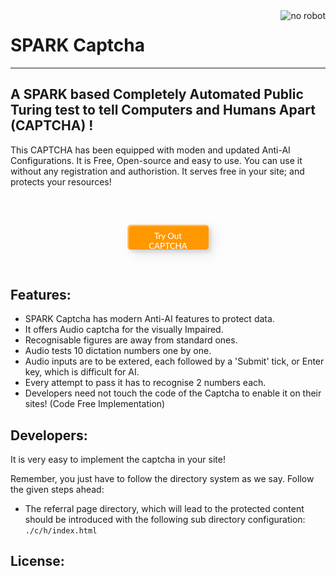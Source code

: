 <img src="https://raw.githubusercontent.com/SparkScratch-P/SPARK-Captcha/776fe275e803e633a875a4ed34acd445f96cdf1f/sphere-smile-bioman-avatar-1-red-a72cf4bd00d82ecfb8a05d2dec09fdd2.svg" align="right" alt="no robot">

# SPARK Captcha

---
## A SPARK based Completely Automated Public Turing test to tell Computers and Humans Apart (CAPTCHA) !

 This CAPTCHA has been equipped with moden and updated Anti-AI Configurations. It is Free, Open-source and easy to use. You can use it without any registration and authoristion. It serves free in your site; and protects your resources!
 
<style>

 .frame {
  width: 90%;
  margin: 40px auto;
  text-align: center;
}
 button {
  margin: 20px;
}
.custom-btn {
  width: 130px;
  height: 40px;
  color: #fff;
  border-radius: 5px;
  padding: 10px 25px;
  font-family: 'Lato', sans-serif;
  font-weight: 500;
  background: transparent;
  cursor: pointer;
  transition: all 0.3s ease;
  position: relative;
  display: inline-block;
   box-shadow:inset 2px 2px 2px 0px rgba(255,255,255,.5),
   7px 7px 20px 0px rgba(0,0,0,.1),
   4px 4px 5px 0px rgba(0,0,0,.1);
  outline: none;
}

/* 14 */
.btn-14 {
  background: rgb(255,151,0);
  border: none;
  z-index: 1;
}
.btn-14:after {
  position: absolute;
  content: "";
  width: 100%;
  height: 0;
  top: 0;
  left: 0;
  z-index: -1;
  border-radius: 5px;
  background-color: #eaf818;
  background-image: linear-gradient(315deg, #eaf818 0%, #f6fc9c 74%);
   box-shadow:inset 2px 2px 2px 0px rgba(255,255,255,.5);
   7px 7px 20px 0px rgba(0,0,0,.1),
   4px 4px 5px 0px rgba(0,0,0,.1);
  transition: all 0.3s ease;
}
.btn-14:hover {
  color: #000;
}
.btn-14:hover:after {
  top: auto;
  bottom: 0;
  height: 100%;
}
.btn-14:active {
  top: 2px;
}
 
 </style>
 
 <div class="frame">
 <button class="custom-btn btn-14">Try Out CAPTCHA</button>
 </div>
 
## Features:
 
 - SPARK Captcha has modern Anti-AI features to protect data.
 - It offers Audio captcha for the visually Impaired.
 - Recognisable figures are away from standard ones.
 - Audio tests 10 dictation numbers one by one.
 - Audio inputs are to be extered, each followed by a 'Submit' tick, or Enter key, which is difficult for AI.
 - Every attempt to pass it has to recognise 2 numbers each.
 - Developers need not touch the code of the Captcha to enable it on their sites! (Code Free Implementation)

## Developers:

 It is very easy to implement the captcha in your site!
 
 Remember, you just have to follow the directory system as we say. Follow the given steps ahead:
 
 - The referral page directory, which will lead to the protected content should be introduced with the following sub directory configuration: `./c/h/index.html`

## License:


